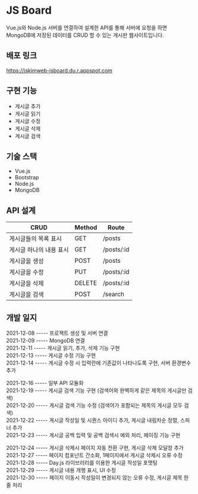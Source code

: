# JS Board

Vue.js와 Node.js 서버를 연결하여 설계한 API를 통해 서버에 요청을 하면  
MongoDB에 저장된 데이터를 CRUD 할 수 있는 게시판 웹사이트입니다.

## 배포 링크

https://jskimweb-jsboard.du.r.appspot.com

## 구현 기능

<ul>
  <li>게시글 추가</li>
  <li>게시글 읽기</li>
  <li>게시글 수정</li>
  <li>게시글 삭제</li>
  <li>게시글 검색</li>
</ul>

## 기술 스택

<ul>
  <li>Vue.js</li>
  <li>Bootstrap</li>
  <li>Node.js</li>
  <li>MongoDB</li>
</ul>

## API 설계

| CRUD | Method | Route |
| --- | --- | --- |
| 게시글들의 목록 표시 | GET | /posts |
| 게시글 하나의 내용 표시 | GET | /posts/:id |
| 게시글을 생성 | POST | /posts |
| 게시글을 수정 | PUT | /posts/:id |
| 게시글을 삭제 | DELETE | /posts/:id |
| 게시글을 검색 | POST | /search |

## 개발 일지

2021-12-08 ----- 프로젝트 생성 및 서버 연결  
2021-12-09 ----- MongoDB 연결  
2021-12-11 ----- 게시글 읽기, 추가, 삭제 기능 구현  
2021-12-13 ----- 게시글 수정 기능 구현  
2021-12-14 ----- 게시글 수정 시 입력란에 기존값이 나타나도록 구현, 서버 환경변수 추가  

2021-12-16 ----- 일부 API 모듈화  
2021-12-19 ----- 게시글 검색 기능 구현 (검색어와 완벽하게 같은 제목의 게시글만 검색)  
2021-12-20 ----- 게시글 검색 기능 수정 (검색어가 포함되는 제목의 게시글 모두 검색)  
2021-12-22 ----- 게시글 작성일 및 시퀀스 아이디 추가, 게시글 내림차순 정렬, 스피너 추가  
2021-12-23 ----- 게시글 공백 입력 및 공백 검색시 예외 처리, 페이징 기능 구현  

2021-12-24 ----- 게시글 삭제시 페이지 자동 전환 구현, 게시글 삭제 모달창 추가  
2021-12-27 ----- 페이지 컴포넌트 간소화, 1페이지에서 게시글 삭제시 오류 수정  
2021-12-28 ----- Day.js 라이브러리를 이용한 게시글 작성일 포맷팅  
2021-12-29 ----- 게시글 내용 개행 표시, UI 수정  
2021-12-30 ----- 페이지 이동시 작성일이 변경되지 않는 오류 수정, 게시글 제목 한 줄 처리